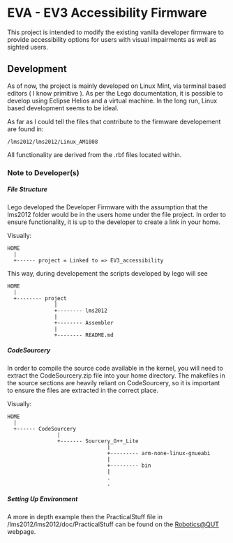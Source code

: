 # EVA - EV3 Accessibility Firmware
This project is intended to modify the existing vanilla developer firmware 
to provide accessibility options for users with visual impairments as well 
as sighted users.


## Development
As of now, the project is mainly developed on Linux Mint, via terminal based
editors ( I know primitive ). As per the Lego documentation, it is possible
to develop using Eclipse Helios and a virtual machine. In the long run,
Linux based development seems to be ideal. 

As far as I could tell the files that contribute to the firmware developement
are found in:

	/lms2012/lms2012/Linux_AM1808 

All functionality are derived from the .rbf files located within.


### Note to Developer(s)
##### File Structure
Lego developed the Developer Firmware with the assumption that the lms2012 
folder would be in the users home under the file project. In order to ensure
functionality, it is up to the developer to create a link in your home.

Visually:

	HOME
	  |			
	  +------ project = Linked to => EV3_accessibility

This way, during developement the scripts developed by lego will see

	HOME
	  |
	  +-------- project
				   |
				   +-------- lms2012
				   |
				   +-------- Assembler
				   |
				   +-------- README.md


##### CodeSourcery
In order to compile the source code available in the kernel, you will need to
extract the CodeSourcery.zip file into your home directory. The makefiles in 
the source sections are heavily reliant on CodeSourcery, so it is important to
ensure the files are extracted in the correct place.  

Visually:

	HOME
	  |
	  +------ CodeSourcery
					|
					+------- Sourcery_G++_Lite
									|
									+--------- arm-none-linux-gnueabi
									|
									+--------- bin
									|
									.
									.
									

##### Setting Up Environment
A more in depth example then the PracticalStuff file in /lms2012/lms2012/doc/PracticalStuff 
can be found on the [Robotics@QUT](https://wiki.qut.edu.au/display/cyphy/EV3+Build+Environment+and+Compilation)
webpage.
